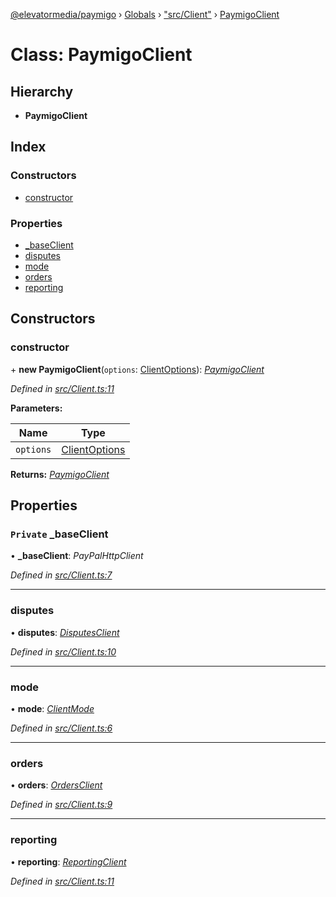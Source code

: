 [@elevatormedia/paymigo](../README.md) › [Globals](../globals.md) › ["src/Client"](../modules/_src_client_.md) › [PaymigoClient](_src_client_.paymigoclient.md)

# Class: PaymigoClient

## Hierarchy

-   **PaymigoClient**

## Index

### Constructors

-   [constructor](_src_client_.paymigoclient.md#constructor)

### Properties

-   [\_baseClient](_src_client_.paymigoclient.md#private-_baseclient)
-   [disputes](_src_client_.paymigoclient.md#disputes)
-   [mode](_src_client_.paymigoclient.md#mode)
-   [orders](_src_client_.paymigoclient.md#orders)
-   [reporting](_src_client_.paymigoclient.md#reporting)

## Constructors

### constructor

\+ **new PaymigoClient**(`options`: [ClientOptions](../modules/_src_types_client_.md#clientoptions)): _[PaymigoClient](_src_client_.paymigoclient.md)_

_Defined in [src/Client.ts:11](https://github.com/ELEVATORmedia/paymigo/blob/7a60850/src/Client.ts#L11)_

**Parameters:**

| Name      | Type                                                            |
| --------- | --------------------------------------------------------------- |
| `options` | [ClientOptions](../modules/_src_types_client_.md#clientoptions) |

**Returns:** _[PaymigoClient](_src_client_.paymigoclient.md)_

## Properties

### `Private` \_baseClient

• **\_baseClient**: _PayPalHttpClient_

_Defined in [src/Client.ts:7](https://github.com/ELEVATORmedia/paymigo/blob/7a60850/src/Client.ts#L7)_

---

### disputes

• **disputes**: _[DisputesClient](_src_lib_disputes_.disputesclient.md)_

_Defined in [src/Client.ts:10](https://github.com/ELEVATORmedia/paymigo/blob/7a60850/src/Client.ts#L10)_

---

### mode

• **mode**: _[ClientMode](../modules/_src_types_client_.md#clientmode)_

_Defined in [src/Client.ts:6](https://github.com/ELEVATORmedia/paymigo/blob/7a60850/src/Client.ts#L6)_

---

### orders

• **orders**: _[OrdersClient](_src_lib_orders_.ordersclient.md)_

_Defined in [src/Client.ts:9](https://github.com/ELEVATORmedia/paymigo/blob/7a60850/src/Client.ts#L9)_

---

### reporting

• **reporting**: _[ReportingClient](_src_lib_reporting_.reportingclient.md)_

_Defined in [src/Client.ts:11](https://github.com/ELEVATORmedia/paymigo/blob/7a60850/src/Client.ts#L11)_
